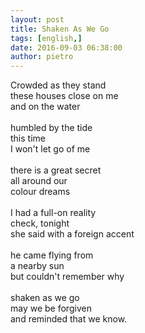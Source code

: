 ```yaml
---
layout: post
title: Shaken As We Go
tags: [english,]
date: 2016-09-03 06:38:00
author: pietro
---
```

Crowded as they stand<br/>these houses close on me<br/>and on the water<br/><br/>humbled by the tide<br/>this time<br/>I won't let go of me<br/><br/>there is a great secret<br/>all around our<br/>colour dreams<br/><br/>I had a full-on reality<br/>check, tonight<br/>she said with a foreign accent<br/><br/>he came flying from<br/>a nearby sun<br/>but couldn't remember why<br/><br/>shaken as we go<br/>may we be forgiven<br/>and reminded that we know.<br/><br/>
